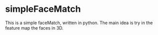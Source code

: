 # simpleFaceMatch
This is a simple faceMatch, written in python. The main idea is try in the feature map the faces in 3D.

